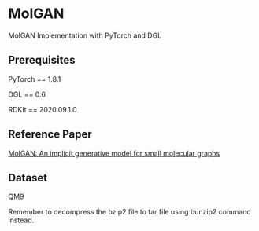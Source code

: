 # MolGAN
MolGAN Implementation with PyTorch and DGL

## Prerequisites
PyTorch == 1.8.1

DGL == 0.6

RDKit == 2020.09.1.0

## Reference Paper
[MolGAN: An implicit generative model for small molecular graphs](https://arxiv.org/pdf/1805.11973.pdf)

## Dataset
[QM9](https://figshare.com/collections/Quantum_chemistry_structures_and_properties_of_134_kilo_molecules/978904)

Remember to decompress the bzip2 file to tar file using bunzip2 command instead. 